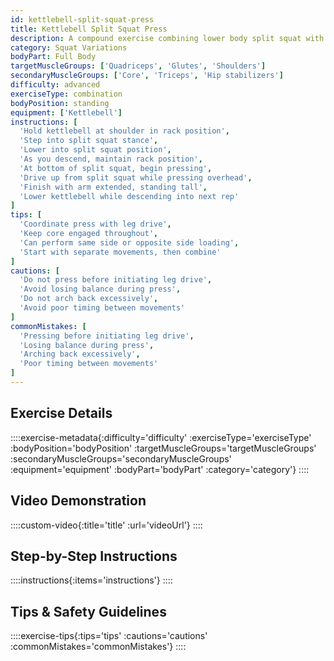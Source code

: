 ```yaml
---
id: kettlebell-split-squat-press
title: Kettlebell Split Squat Press
description: A compound exercise combining lower body split squat with upper body overhead press, developing total-body strength, coordination, and stability in a single movement.
category: Squat Variations
bodyPart: Full Body
targetMuscleGroups: ['Quadriceps', 'Glutes', 'Shoulders']
secondaryMuscleGroups: ['Core', 'Triceps', 'Hip stabilizers']
difficulty: advanced
exerciseType: combination
bodyPosition: standing
equipment: ['Kettlebell']
instructions: [
  'Hold kettlebell at shoulder in rack position',
  'Step into split squat stance',
  'Lower into split squat position',
  'As you descend, maintain rack position',
  'At bottom of split squat, begin pressing',
  'Drive up from split squat while pressing overhead',
  'Finish with arm extended, standing tall',
  'Lower kettlebell while descending into next rep'
]
tips: [
  'Coordinate press with leg drive',
  'Keep core engaged throughout',
  'Can perform same side or opposite side loading',
  'Start with separate movements, then combine'
]
cautions: [
  'Do not press before initiating leg drive',
  'Avoid losing balance during press',
  'Do not arch back excessively',
  'Avoid poor timing between movements'
]
commonMistakes: [
  'Pressing before initiating leg drive',
  'Losing balance during press',
  'Arching back excessively',
  'Poor timing between movements'
]
---
```


## Exercise Details

::::exercise-metadata{:difficulty='difficulty' :exerciseType='exerciseType' :bodyPosition='bodyPosition' :targetMuscleGroups='targetMuscleGroups' :secondaryMuscleGroups='secondaryMuscleGroups' :equipment='equipment' :bodyPart='bodyPart' :category='category'}
::::

## Video Demonstration

::::custom-video{:title='title' :url='videoUrl'}
::::

## Step-by-Step Instructions

::::instructions{:items='instructions'}
::::

## Tips & Safety Guidelines

::::exercise-tips{:tips='tips' :cautions='cautions' :commonMistakes='commonMistakes'}
::::
